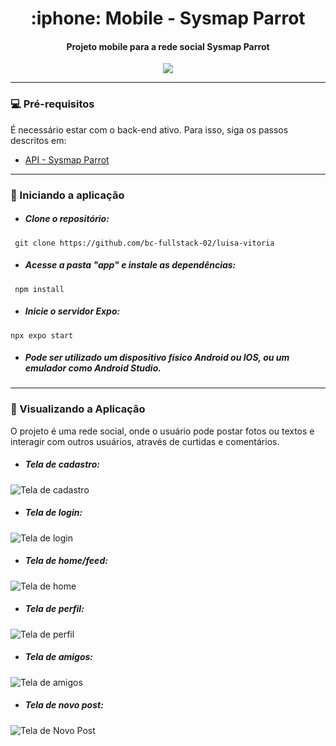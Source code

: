 <h1 align="center"> :iphone: Mobile -  Sysmap Parrot </h1>
<h4 align="center"> Projeto mobile para a rede social Sysmap Parrot </h4>


<p align="center">
<img src="https://img.shields.io/badge/React_Native-20232A?style=for-the-badge&logo=react&logoColor=61DAFB" />
</p>

------------

### 💻 Pré-requisitos
É necessário estar com o back-end ativo. Para isso, siga os passos descritos em:
- [API - Sysmap Parrot](https://github.com/bc-fullstack-02/luisa-vitoria/edit/main/Backend/Projeto/api)


------------
### 🚀 Iniciando a aplicação
- ##### Clone o repositório:
` git clone https://github.com/bc-fullstack-02/luisa-vitoria`

- ##### Acesse a pasta "app" e instale as dependências:
` npm install`

- ##### Inicie o servidor Expo:
`npx expo start`

- ##### Pode ser utilizado um dispositivo físico Android ou IOS, ou um emulador como Android Studio.

------------

### 🎲 Visualizando a Aplicação
O projeto é uma rede social, onde o usuário pode postar fotos ou textos e interagir com outros usuários, através de curtidas e comentários.


- ##### Tela de cadastro:
![Tela de cadastro](https://github.com/bc-fullstack-02/luisa-vitoria/blob/main/Mobile/app/assets/images/cadastro.jpg)


- ##### Tela de login:
![Tela de login](https://github.com/bc-fullstack-02/luisa-vitoria/blob/main/Mobile/app/assets/images/login.jpg)

- ##### Tela de home/feed:
![Tela de home](https://github.com/bc-fullstack-02/luisa-vitoria/blob/main/Mobile/app/assets/images/feed.jpeg)

- ##### Tela de perfil:
![Tela de perfil](https://github.com/bc-fullstack-02/luisa-vitoria/blob/main/Mobile/app/assets/images/profile.jpeg)

- ##### Tela de amigos:
![Tela de amigos](https://github.com/bc-fullstack-02/luisa-vitoria/blob/main/Mobile/app/assets/images/friends.jpeg)

- ##### Tela de novo post:
![Tela de Novo Post](https://github.com/bc-fullstack-02/luisa-vitoria/blob/main/Mobile/app/assets/images/newpost.jpeg)
